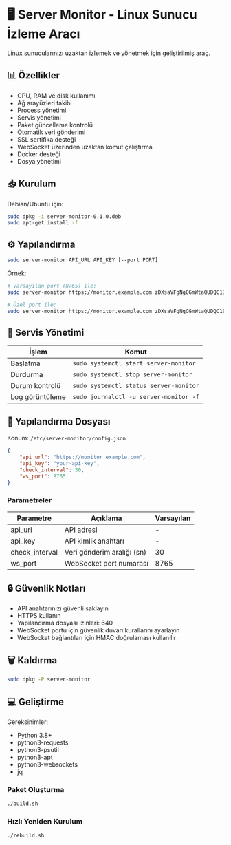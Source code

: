 # 🖥️ Server Monitor - Linux Sunucu İzleme Aracı

Linux sunucularınızı uzaktan izlemek ve yönetmek için geliştirilmiş araç.

## 📊 Özellikler

* CPU, RAM ve disk kullanımı
* Ağ arayüzleri takibi
* Process yönetimi
* Servis yönetimi
* Paket güncelleme kontrolü
* Otomatik veri gönderimi
* SSL sertifika desteği
* WebSocket üzerinden uzaktan komut çalıştırma
* Docker desteği
* Dosya yönetimi


## 📥 Kurulum

Debian/Ubuntu için:
```bash
sudo dpkg -i server-monitor-0.1.0.deb
sudo apt-get install -f
```

## ⚙️ Yapılandırma

```bash
sudo server-monitor API_URL API_KEY [--port PORT]
```

Örnek:
```bash
# Varsayılan port (8765) ile:
sudo server-monitor https://monitor.example.com zDXsaVFgNgCGmWtaQUDQC1BkjqSPTiLmPXnCcdp6EK8qPFGalM09NqG2N5d4OqcP

# Özel port ile:
sudo server-monitor https://monitor.example.com zDXsaVFgNgCGmWtaQUDQC1BkjqSPTiLmPXnCcdp6EK8qPFGalM09NqG2N5d4OqcP --port 9000
```

## 🔄 Servis Yönetimi

| İşlem | Komut |
|-------|-------|
| Başlatma | `sudo systemctl start server-monitor` |
| Durdurma | `sudo systemctl stop server-monitor` |
| Durum kontrolü | `sudo systemctl status server-monitor` |
| Log görüntüleme | `sudo journalctl -u server-monitor -f` |

## 🔧 Yapılandırma Dosyası

Konum: `/etc/server-monitor/config.json`

```json
{
    "api_url": "https://monitor.example.com",
    "api_key": "your-api-key",
    "check_interval": 30,
    "ws_port": 8765
}
```

### Parametreler

| Parametre | Açıklama | Varsayılan |
|-----------|-----------|------------|
| api_url | API adresi | - |
| api_key | API kimlik anahtarı | - |
| check_interval | Veri gönderim aralığı (sn) | 30 |
| ws_port | WebSocket port numarası | 8765 |

## 🔒 Güvenlik Notları

* API anahtarınızı güvenli saklayın
* HTTPS kullanın
* Yapılandırma dosyası izinleri: 640
* WebSocket portu için güvenlik duvarı kurallarını ayarlayın
* WebSocket bağlantıları için HMAC doğrulaması kullanılır

## 🗑️ Kaldırma

```bash
sudo dpkg -P server-monitor
```

## 💻 Geliştirme

Gereksinimler:
* Python 3.8+
* python3-requests
* python3-psutil
* python3-apt
* python3-websockets
* jq

### Paket Oluşturma
```bash
./build.sh
```

### Hızlı Yeniden Kurulum
```bash
./rebuild.sh
```

